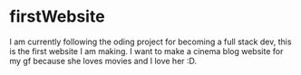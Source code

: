 # firstWebsite
I am currently following the oding project for becoming a full stack dev, this is the first website I am making. I want to make a cinema blog website for my gf because she loves movies and I love her :D.
